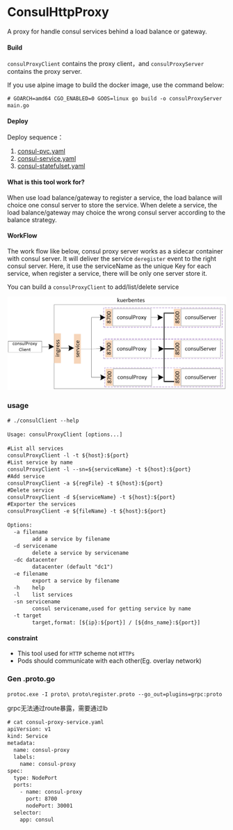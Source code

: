 # ConsulHttpProxy

A proxy for handle consul services behind a load balance or gateway.

#### Build

`consulProxyClient` contains the proxy client，and `consulProxyServer` contains the proxy server.

If you use alpine image to build the docker image, use the command below:

```shell
# GOARCH=amd64 CGO_ENABLED=0 GOOS=linux go build -o consulProxyServer main.go
```

#### Deploy

Deploy sequence：

1. [consul-pvc.yaml](https://github.com/woodliu/consulHttpProxy/blob/master/deploy/consul-pvc.yaml)
2. [consul-service.yaml](https://github.com/woodliu/consulHttpProxy/blob/master/deploy/consul-service.yaml)
3. [consul-statefulset.yaml](https://github.com/woodliu/consulHttpProxy/blob/master/deploy/consul-statefulset.yaml)

#### What is this tool work for?

When use load balance/gateway to register a service, the load balance will choice one consul server to store the service. When delete a service, the load balance/gateway may choice the wrong consul server according to the balance strategy.

#### WorkFlow

The work flow like below, consul proxy server works as a sidecar container with consul server. It will deliver the service `deregister` event to the right consul server. Here, it use the serviceName as the unique Key for each service, when register a service, there will be only one server store it.

You can build a `consulProxyClient` to add/list/delete service

![](./image/workflow.png)

### usage

```shell
# ./consulClient --help

Usage: consulProxyClient [options...]

#List all services
consulProxyClient -l -t ${host}:${port}
#List service by name
consulProxyClient -l --sn=${serviceName} -t ${host}:${port}
#Add service
consulProxyClient -a ${regFile} -t ${host}:${port}
#Delete service
consulProxyClient -d ${serviceName} -t ${host}:${port}
#Exporter the services
consulProxyClient -e ${fileName} -t ${host}:${port}

Options:
  -a filename
        add a service by filename
  -d servicename
        delete a service by servicename
  -dc datacenter
        datacenter (default "dc1")
  -e filename
        export a service by filename
  -h    help
  -l    list services
  -sn servicename
        consul servicename,used for getting service by name
  -t target
        target,format: [${ip}:${port}] / [${dns_name}:${port}]
```

#### constraint

- This tool used for `HTTP` scheme not `HTTPs`
- Pods should communicate with each other(Eg. overlay network)





### Gen .proto.go

```
protoc.exe -I proto\ proto\register.proto --go_out=plugins=grpc:proto
```



grpc无法通过route暴露，需要通过lb

```
# cat consul-proxy-service.yaml
apiVersion: v1
kind: Service
metadata:
  name: consul-proxy
  labels:
    name: consul-proxy
spec:
  type: NodePort
  ports:
    - name: consul-proxy
      port: 8700
      nodePort: 30001
  selector:
    app: consul
```

